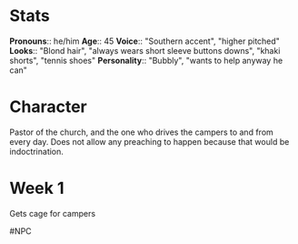 # Stats
**Pronouns**:: he/him
**Age**:: 45
**Voice**:: "Southern accent", "higher pitched"
**Looks**:: "Blond hair", "always wears short sleeve buttons downs", "khaki shorts", "tennis shoes"
**Personality**:: "Bubbly", "wants to help anyway he can"
# Character
Pastor of the church, and the one who drives the campers to and from every day. Does not allow any preaching to happen because that would be indoctrination.
# Week 1
Gets cage for campers

#NPC